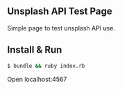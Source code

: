 ## Unsplash API Test Page

Simple page to test unsplash API use.

## Install & Run

```bash
$ bundle && ruby index.rb
```

Open localhost:4567
